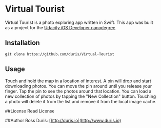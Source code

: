 # Virtual Tourist
Virtual Tourist is a photo exploring app written in Swift. This app was built as a project for the [Udacity iOS Developer nanodegree](https://www.udacity.com/nanodegree). 

## Installation
`git clone https://github.com/duris/Virtual-Tourist`

## Usage
Touch and hold the map in a location of interest. A pin will drop and start downloading photos. You can move the pin around until you release your finger. Tap the pin to see the photos around that location. You can load a new collection of photos by tapping the "New Collection" button. Touching a photo will delete it from the list and remove it from the local image cache.


##License
Read License


##Author
Ross Duris: [http://duris.io](http://www.duris.io)